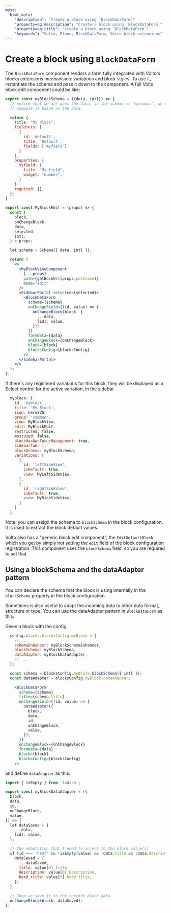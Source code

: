 ```yaml
---
myst:
  html_meta:
    "description": "Create a block using `BlockDataForm`"
    "property=og:description": "Create a block using `BlockDataForm`"
    "property=og:title": "Create a block using `BlockDataForm`"
    "keywords": "Volto, Plone, BlockDataForm, Volto block extensions"
---
```


# Create a block using `BlockDataForm`

The `BlockDataForm` component renders a form fully integrated with Volto's blocks extensions
mechanisms: variations and block styles. To use it, instantiate the schema and
pass it down to the component. A full Volto block edit component could be like:

```jsx
export const myBlockSchema = ({data, intl}) => {
  // notice that we are pass the data, so the schema is "dynamic", we can
  // compose it based on the data.

  return {
    title: "My block",
    fieldsets: [
      {
        id: 'default',
        title: 'Default',
        fields: ['myfield']
      }
    ],
    properties: {
      myfield: {
        title: "My field",
        widget: "number",
      }
    }
    required: [],
  };
}

export const MyBlockEdit = (props) => {
  const {
    block,
    onChangeBlock,
    data,
    selected,
    intl,
  } = props;

  let schema = Schema({ data, intl });

  return (
    <>
      <MyBlockViewComponent
        {...props}
        path={getBaseUrl(props.pathname)}
        mode="edit"
      />
      <SidebarPortal selected={selected}>
        <BlockDataForm
          schema={schema}
          onChangeField={(id, value) => {
            onChangeBlock(block, {
              ...data,
              [id]: value,
            });
          }}
          formData={data}
          onChangeBlock={onChangeBlock}
          block={block}
          blocksConfig={blocksConfig}
        />
      </SidebarPortal>
    </>
  );
};
```

If there's any registered variations for this block, they will be displayed as
a Select control for the active variation, in the sidebar.


```js
  myblock: {
    id: 'myblock',
    title: 'My Block',
    icon: heroSVG,
    group: 'common',
    view: MyBlockView,
    edit: MyBlockEdit,
    restricted: false,
    mostUsed: false,
    blockHasOwnFocusManagement: true,
    sidebarTab: 1,
    blockSchema: myBlockSchema,
    variations: [
      {
        id: 'leftSideView',
        isDefault: true,
        view: MyLeftSideView,
      },
      {
        id: 'rightSideView',
        isDefault: true,
        view: MyRighSideView,
      }
    ]
  },

```

Note: you can assign the schema to `blockSchema` in the block configuration. It
is used to extract the block default values.

Volto also has a "generic block edit component", the `EditDefaultBlock` which
you get by simply not setting the `edit` field of the block configuration
registration. This component uses the `blockSchema` field, so you are required
to set that.

## Using a blockSchema and the dataAdapter pattern

You can declare the schema that the block is using internally in the `blockSchema` property in the block configuration.

Sometimes is also useful to adapt the incoming data to other data format, structure or type.
You can use the dataAdapter pattern in `BlockDataForm` as this:

Given a block with the config:

```js
  config.blocks.blocksConfig.myBlock = {
    // ...
    schemaEnhancer: myBlockSchemaEnhancer,
    blockSchema: myBlockSchema,
    dataAdapter: myBlockDataAdapter,
    // ...
  };
```

```jsx
  const schema = blocksConfig.myBlock.blockSchema({ intl });
  const dataAdapter = blocksConfig.myBlock.dataAdapter;

    <BlockDataForm
      schema={schema}
      title={schema.title}
      onChangeField={(id, value) => {
        dataAdapter({
          block,
          data,
          id,
          onChangeBlock,
          value,
        });
      }}
      onChangeBlock={onChangeBlock}
      formData={data}
      block={block}
      blocksConfig={blocksConfig}
    />
```

and define `dataAdapter` as this:

```js
import { isEmpty } from 'lodash';

export const myBlockDataAdapter = ({
  block,
  data,
  id,
  onChangeBlock,
  value,
}) => {
  let dataSaved = {
    ...data,
    [id]: value,
  };

  // The adaptation that I need to inject to the block value(s)
  if (id === 'href' && !isEmpty(value) && !data.title && !data.description) {
    dataSaved = {
      ...dataSaved,
      title: value[0].Title,
      description: value[0].Description,
      head_title: value[0].head_title,
    };
  }

  // Then we save it to the current block data
  onChangeBlock(block, dataSaved);
};
```
